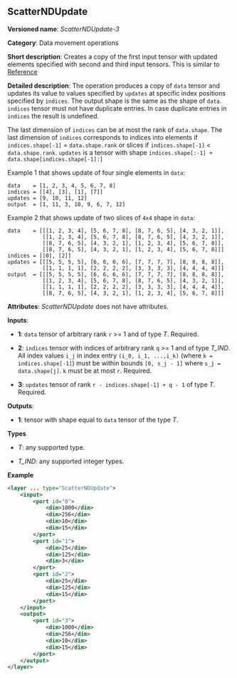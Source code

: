 ## ScatterNDUpdate <a name="ScatterNDUpdate"></a>

**Versioned name**: *ScatterNDUpdate-3*

**Category**: Data movement operations

**Short description**: Creates a copy of the first input tensor with updated elements specified with second and third input tensors. This is similar to [Reference](https://github.com/onnx/onnx/blob/master/docs/Operators.md#ScatterND)

**Detailed description**: The operation produces a copy of `data` tensor and updates its value to values specified 
by `updates` at specific index positions specified by `indices`. The output shape is the same as the shape of `data`. 
`indices` tensor must not have duplicate entries. In case duplicate entries in `indices` the result is undefined.

The last dimension of `indices` can be at most the rank of `data.shape`. 
The last dimension of `indices` corresponds to indices into elements if `indices.shape[-1]` = `data.shape.rank` or slices 
if `indices.shape[-1]` < `data.shape.rank`. `updates` is a tensor with shape `indices.shape[:-1] + data.shape[indices.shape[-1]:]`

Example 1 that shows update of four single elements in `data`:

```
data    = [1, 2, 3, 4, 5, 6, 7, 8]
indices = [[4], [3], [1], [7]]
updates = [9, 10, 11, 12]
output  = [1, 11, 3, 10, 9, 6, 7, 12]
```

Example 2 that shows update of two slices of `4x4` shape in `data`:

```
data    = [[[1, 2, 3, 4], [5, 6, 7, 8], [8, 7, 6, 5], [4, 3, 2, 1]],
           [[1, 2, 3, 4], [5, 6, 7, 8], [8, 7, 6, 5], [4, 3, 2, 1]],
           [[8, 7, 6, 5], [4, 3, 2, 1], [1, 2, 3, 4], [5, 6, 7, 8]],
           [[8, 7, 6, 5], [4, 3, 2, 1], [1, 2, 3, 4], [5, 6, 7, 8]]]
indices = [[0], [2]]
updates = [[[5, 5, 5, 5], [6, 6, 6, 6], [7, 7, 7, 7], [8, 8, 8, 8]],
           [[1, 1, 1, 1], [2, 2, 2, 2], [3, 3, 3, 3], [4, 4, 4, 4]]]
output  = [[[5, 5, 5, 5], [6, 6, 6, 6], [7, 7, 7, 7], [8, 8, 8, 8]],
           [[1, 2, 3, 4], [5, 6, 7, 8], [8, 7, 6, 5], [4, 3, 2, 1]],
           [[1, 1, 1, 1], [2, 2, 2, 2], [3, 3, 3, 3], [4, 4, 4, 4]],
           [[8, 7, 6, 5], [4, 3, 2, 1], [1, 2, 3, 4], [5, 6, 7, 8]]]
```


**Attributes**: *ScatterNDUpdate* does not have attributes.

**Inputs**:

*   **1**: `data` tensor of arbitrary rank `r` >= 1 and of type *T*. Required.

*   **2**: `indices` tensor with indices of arbitrary rank `q` >= 1 and of type *T_IND*. All index values `i_j` in index entry `(i_0, i_1, ...,i_k)` (where `k = indices.shape[-1]`) must be within bounds `[0, s_j - 1]` where `s_j = data.shape[j]`. `k` must be at most `r`. Required.

*   **3**: `updates` tensor of rank `r - indices.shape[-1] + q - 1` of type *T*. Required.

**Outputs**:

*   **1**: tensor with shape equal to `data` tensor of the type *T*.

**Types**

* *T*: any supported type.

* *T_IND*: any supported integer types.

**Example**

```xml
<layer ... type="ScatterNDUpdate">
    <input>
        <port id="0">
            <dim>1000</dim>
            <dim>256</dim>
            <dim>10</dim>
            <dim>15</dim>
        </port>
        <port id="1">
            <dim>25</dim>
            <dim>125</dim>
            <dim>3</dim>
        </port>
        <port id="2">
            <dim>25</dim>
            <dim>125</dim>
            <dim>15</dim>
        </port>
    </input>
    <output>
        <port id="3">
            <dim>1000</dim>
            <dim>256</dim>
            <dim>10</dim>
            <dim>15</dim>
        </port>
    </output>
</layer>
```

